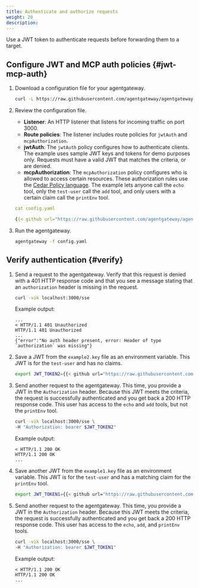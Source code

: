 ```yaml
---
title: Authenticate and authorize requests
weight: 20
description: 
---
```


Use a JWT token to authenticate requests before forwarding them to a target. 

## Configure JWT and MCP auth policies {#jwt-mcp-auth}

1. Download a configuration file for your agentgateway.

   ```sh
   curl -L https://raw.githubusercontent.com/agentgateway/agentgateway/refs/heads/main/examples/authorization/config.yaml -o config.yaml
   ```

2. Review the configuration file.
   * **Listener**: An HTTP listener that listens for incoming traffic on port 3000. 
   * **Route policies**: The listener includes route policies for `jwtAuth` and `mcpAuthorization`. 
   * **jwtAuth**: The `jwtAuth` policy configures how to authenticate clients. The example uses sample JWT keys and tokens for demo purposes only. Requests must have a valid JWT that matches the criteria, or are denied.
   * **mcpAuthorization**: The `mcpAuthorization` policy configures who is allowed to access certain resources. These authorization rules use the [Cedar Policy language](https://www.cedarpolicy.com/). The example lets anyone call the `echo` tool, only the `test-user` call the `add` tool, and only users with a certain claim call the `printEnv` tool.
   
   ```yaml
   cat config.yaml
   ```

   ```yaml
   {{< github url="https://raw.githubusercontent.com/agentgateway/agentgateway/refs/heads/main/examples/authorization/config.yaml" >}}
   ```

3. Run the agentgateway. 
   ```sh
   agentgateway -f config.yaml
   ```
   
## Verify authentication {#verify}

1. Send a request to the agentgateway. Verify that this request is denied with a 401 HTTP response code and that you see a message stating that an `authorization` header is missing in the request. 
   ```sh
   curl -vik localhost:3000/sse
   ```
   
   Example output:
   ```
   ...
   < HTTP/1.1 401 Unauthorized
   HTTP/1.1 401 Unauthorized
   ...
   {"error":"No auth header present, error: Header of type `authorization` was missing"}   
   ```

2. Save a JWT from the `example2.key` file as an environment variable. This JWT is for the `test-user` and has no claims.

   ```sh
   export JWT_TOKEN2={{< github url="https://raw.githubusercontent.com/agentgateway/agentgateway/refs/heads/main/manifests/jwt/example1.key" >}}
   ```

3. Send another request to the agentgateway. This time, you provide a JWT in the `Authorization` header. Because this JWT meets the criteria, the request is successfully authenticated and you get back a 200 HTTP response code. This user has access to the `echo` and `add` tools, but not the `printEnv` tool.
   ```sh
   curl -vik localhost:3000/sse \
   -H "Authorization: bearer $JWT_TOKEN2" 
   ```
   
   Example output: 
   ```
   < HTTP/1.1 200 OK
   HTTP/1.1 200 OK
   ...

4. Save another JWT from the `example1.key` file as an environment variable. This JWT is for the `test-user` and has a matching claim for the `printEnv` tool.

   ```sh
   export JWT_TOKEN1={{< github url="https://raw.githubusercontent.com/agentgateway/agentgateway/refs/heads/main/manifests/jwt/example1.key" >}}
   ```

5. Send another request to the agentgateway. This time, you provide a JWT in the `Authorization` header. Because this JWT meets the criteria, the request is successfully authenticated and you get back a 200 HTTP response code. This user has access to the `echo`, `add`, and `printEnv` tools.
   ```sh
   curl -vik localhost:3000/sse \
   -H "Authorization: bearer $JWT_TOKEN1" 
   ```
   
   Example output: 
   ```
   < HTTP/1.1 200 OK
   HTTP/1.1 200 OK
   ...
   ```
